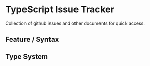 # TypeScript Issue Tracker

Collection of github issues and other documents for quick access.

## Feature / Syntax

## Type System

